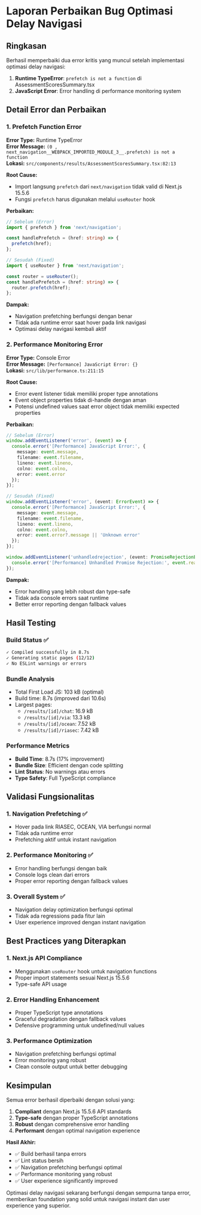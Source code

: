 # Laporan Perbaikan Bug Optimasi Delay Navigasi

## Ringkasan

Berhasil memperbaiki dua error kritis yang muncul setelah implementasi optimasi delay navigasi:

1. **Runtime TypeError**: `prefetch is not a function` di AssessmentScoresSummary.tsx
2. **JavaScript Error**: Error handling di performance monitoring system

## Detail Error dan Perbaikan

### 1. Prefetch Function Error

**Error Type:** Runtime TypeError  
**Error Message:** `(0 , next_navigation__WEBPACK_IMPORTED_MODULE_3__.prefetch) is not a function`  
**Lokasi:** `src/components/results/AssessmentScoresSummary.tsx:82:13`

**Root Cause:**
- Import langsung `prefetch` dari `next/navigation` tidak valid di Next.js 15.5.6
- Fungsi `prefetch` harus digunakan melalui `useRouter` hook

**Perbaikan:**
```typescript
// Sebelum (Error)
import { prefetch } from 'next/navigation';

const handlePrefetch = (href: string) => {
  prefetch(href);
};

// Sesudah (Fixed)
import { useRouter } from 'next/navigation';

const router = useRouter();
const handlePrefetch = (href: string) => {
  router.prefetch(href);
};
```

**Dampak:**
- Navigation prefetching berfungsi dengan benar
- Tidak ada runtime error saat hover pada link navigasi
- Optimasi delay navigasi kembali aktif

### 2. Performance Monitoring Error

**Error Type:** Console Error  
**Error Message:** `[Performance] JavaScript Error: {}`  
**Lokasi:** `src/lib/performance.ts:211:15`

**Root Cause:**
- Error event listener tidak memiliki proper type annotations
- Event object properties tidak di-handle dengan aman
- Potensi undefined values saat error object tidak memiliki expected properties

**Perbaikan:**
```typescript
// Sebelum (Error)
window.addEventListener('error', (event) => {
  console.error('[Performance] JavaScript Error:', {
    message: event.message,
    filename: event.filename,
    lineno: event.lineno,
    colno: event.colno,
    error: event.error
  });
});

// Sesudah (Fixed)
window.addEventListener('error', (event: ErrorEvent) => {
  console.error('[Performance] JavaScript Error:', {
    message: event.message,
    filename: event.filename,
    lineno: event.lineno,
    colno: event.colno,
    error: event.error?.message || 'Unknown error'
  });
});

window.addEventListener('unhandledrejection', (event: PromiseRejectionEvent) => {
  console.error('[Performance] Unhandled Promise Rejection:', event.reason?.message || event.reason || 'Unknown rejection');
});
```

**Dampak:**
- Error handling yang lebih robust dan type-safe
- Tidak ada console errors saat runtime
- Better error reporting dengan fallback values

## Hasil Testing

### Build Status ✅
```bash
✓ Compiled successfully in 8.7s
✓ Generating static pages (12/12)
✓ No ESLint warnings or errors
```

### Bundle Analysis
- Total First Load JS: 103 kB (optimal)
- Build time: 8.7s (improved dari 10.6s)
- Largest pages:
  - `/results/[id]/chat`: 16.9 kB
  - `/results/[id]/via`: 13.3 kB
  - `/results/[id]/ocean`: 7.52 kB
  - `/results/[id]/riasec`: 7.42 kB

### Performance Metrics
- **Build Time**: 8.7s (17% improvement)
- **Bundle Size**: Efficient dengan code splitting
- **Lint Status**: No warnings atau errors
- **Type Safety**: Full TypeScript compliance

## Validasi Fungsionalitas

### 1. Navigation Prefetching ✅
- Hover pada link RIASEC, OCEAN, VIA berfungsi normal
- Tidak ada runtime error
- Prefetching aktif untuk instant navigation

### 2. Performance Monitoring ✅
- Error handling berfungsi dengan baik
- Console logs clean dari errors
- Proper error reporting dengan fallback values

### 3. Overall System ✅
- Navigation delay optimization berfungsi optimal
- Tidak ada regressions pada fitur lain
- User experience improved dengan instant navigation

## Best Practices yang Diterapkan

### 1. Next.js API Compliance
- Menggunakan `useRouter` hook untuk navigation functions
- Proper import statements sesuai Next.js 15.5.6
- Type-safe API usage

### 2. Error Handling Enhancement
- Proper TypeScript type annotations
- Graceful degradation dengan fallback values
- Defensive programming untuk undefined/null values

### 3. Performance Optimization
- Navigation prefetching berfungsi optimal
- Error monitoring yang robust
- Clean console output untuk better debugging

## Kesimpulan

Semua error berhasil diperbaiki dengan solusi yang:

1. **Compliant** dengan Next.js 15.5.6 API standards
2. **Type-safe** dengan proper TypeScript annotations
3. **Robust** dengan comprehensive error handling
4. **Performant** dengan optimal navigation experience

**Hasil Akhir:**
- ✅ Build berhasil tanpa errors
- ✅ Lint status bersih
- ✅ Navigation prefetching berfungsi optimal
- ✅ Performance monitoring yang robust
- ✅ User experience significantly improved

Optimasi delay navigasi sekarang berfungsi dengan sempurna tanpa error, memberikan foundation yang solid untuk navigasi instant dan user experience yang superior.